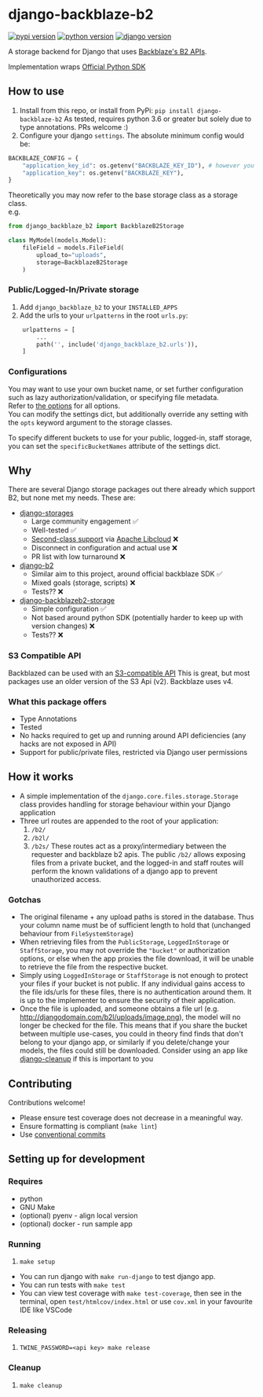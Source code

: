 # django-backblaze-b2

[![pypi version](https://img.shields.io/pypi/v/django-backblaze-b2)](https://pypi.org/project/django-backblaze-b2/)
[![python version](https://img.shields.io/pypi/pyversions/django-backblaze-b2)](https://pypi.org/project/django-backblaze-b2/)
[![django version](https://img.shields.io/pypi/djversions/django-backblaze-b2)](https://pypi.org/project/django-backblaze-b2/)

A storage backend for Django that uses [Backblaze's B2 APIs](https://www.backblaze.com/b2/cloud-storage.html).

Implementation wraps [Official Python SDK](https://github.com/Backblaze/b2-sdk-python)

## How to use

1. Install from this repo, or install from PyPi: `pip install django-backblaze-b2`
As tested, requires python 3.6 or greater but solely due to type annotations. PRs welcome :)
1. Configure your django `settings`. The absolute minimum config would be:
```python
BACKBLAZE_CONFIG = {
    "application_key_id": os.getenv("BACKBLAZE_KEY_ID"), # however you want to securely retrieve these values
    "application_key": os.getenv("BACKBLAZE_KEY"),
}
```

Theoretically you may now refer to the base storage class as a storage class.  
e.g.
```python
from django_backblaze_b2 import BackblazeB2Storage

class MyModel(models.Model):
    fileField = models.FileField(
        upload_to="uploads",
        storage=BackblazeB2Storage
    )
```

### Public/Logged-In/Private storage

1. Add `django_backblaze_b2` to your `INSTALLED_APPS`
1. Add the urls to your `urlpatterns` in the root `urls.py`:
```python
    urlpatterns = [
        ...
        path('', include('django_backblaze_b2.urls')),
    ]
```

### Configurations 

You may want to use your own bucket name, or set further configuration such as lazy authorization/validation, or specifying file metadata.  
Refer to [the options](./django_backblaze_b2/options.py) for all options.  
You can modify the settings dict, but additionally override any setting with the `opts` keyword argument to the storage classes.

To specify different buckets to use for your public, logged-in, staff storage, you can set the 
`specificBucketNames` attribute of the settings dict.

## Why

There are several Django storage packages out there already which support B2, but none met my needs. These are:

* [django-storages](https://github.com/jschneier/django-storages)
    * Large community engagement ✅
    * Well-tested ✅
    * [Second-class support](https://github.com/jschneier/django-storages/issues/765) via [Apache Libcloud](https://github.com/apache/libcloud) ❌
    * Disconnect in configuration and actual use ❌
    * PR list with low turnaround ❌
* [django-b2](https://github.com/pyutil/django-b2)
    * Similar aim to this project, around official backblaze SDK ✅
    * Mixed goals (storage, scripts) ❌
    * Tests?? ❌
* [django-backblazeb2-storage](https://github.com/royendgel/django-backblazeb2-storage)
    * Simple configuration ✅
    * Not based around python SDK (potentially harder to keep up with version changes) ❌
    * Tests?? ❌

### S3 Compatible API

Backblazed can be used with an [S3-compatible API](https://www.backblaze.com/b2/docs/s3_compatible_api.html)
This is great, but most packages use an older version of the S3 Api (v2). Backblaze uses v4.

### What this package offers

* Type Annotations
* Tested
* No hacks required to get up and running around API deficiencies (any hacks are not exposed in API)
* Support for public/private files, restricted via Django user permissions

## How it works

* A simple implementation of the `django.core.files.storage.Storage` class provides handling for storage behaviour within your Django application
* Three url routes are appended to the root of your application:  
    1. `/b2/`
    2. `/b2l/`
    3. `/b2s/`
These routes act as a proxy/intermediary between the requester and backblaze b2 apis. The public `/b2/` allows exposing files from a private bucket, and the logged-in and staff routes will perform the known validations of a django app to prevent unauthorized access.

### Gotchas

* The original filename + any upload paths is stored in the database. Thus your column name must be of sufficient length to hold that (unchanged behaviour from `FileSystemStorage`)
*  When retrieving files from the `PublicStorage`, `LoggedInStorage` or `StaffStorage`, you may not override the `"bucket"` or authorization options, or else when the app proxies the file download, it will be unable to retrieve the file from the respective bucket.
* Simply using `LoggedInStorage` or `StaffStorage` is not enough to protect your files if your bucket is not public. If any individual gains access to the file ids/urls for these files, there is no authentication around them. It is up to the implementer to ensure the security of their application.
* Once the file is uploaded, and someone obtains a file url (e.g. http://djangodomain.com/b2l/uploads/image.png), the model will no longer be checked for the file. This means that if you share the bucket between multiple use-cases, you could in theory find finds that don't belong to your django app, or similarly if you delete/change your models, the files could still be downloaded. Consider using an app like [django-cleanup](https://github.com/un1t/django-cleanup) if this is important to you

## Contributing

Contributions welcome!

* Please ensure test coverage does not decrease in a meaningful way.
* Ensure formatting is compliant (`make lint`)
* Use [conventional commits](https://www.conventionalcommits.org/en/v1.0.0/)

## Setting up for development

### Requires

* python
* GNU Make
* (optional) pyenv - align local version
* (optional) docker - run sample app

### Running

1. `make setup`

* You can run django with `make run-django` to test django app.
* You can run tests with `make test`
* You can view test coverage with `make test-coverage`, then see in the terminal, 
open `test/htmlcov/index.html`
or use `cov.xml` in your favourite IDE like VSCode

### Releasing

1. `TWINE_PASSWORD=<api key> make release`

### Cleanup

1. `make cleanup`
